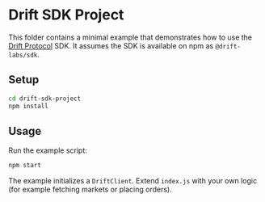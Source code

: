 # Drift SDK Project

This folder contains a minimal example that demonstrates how to use the
[Drift Protocol](https://github.com/drift-labs/protocol-v2) SDK. It assumes the
SDK is available on npm as `@drift-labs/sdk`.

## Setup

```bash
cd drift-sdk-project
npm install
```

## Usage

Run the example script:

```bash
npm start
```

The example initializes a `DriftClient`. Extend `index.js` with your own logic
(for example fetching markets or placing orders).
